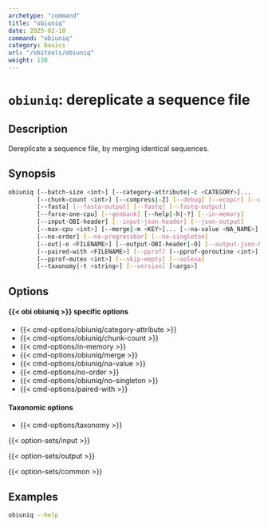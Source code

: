 ```yaml
---
archetype: "command"
title: "obiuniq"
date: 2025-02-10
command: "obiuniq"
category: basics
url: "/obitools/obiuniq"
weight: 130
---
```


# `obiuniq`: dereplicate a sequence file

## Description 

Dereplicate a sequence file, by merging identical sequences.

## Synopsis

```bash
obiuniq [--batch-size <int>] [--category-attribute|-c <CATEGORY>]...
        [--chunk-count <int>] [--compress|-Z] [--debug] [--ecopcr] [--embl]
        [--fasta] [--fasta-output] [--fastq] [--fastq-output]
        [--force-one-cpu] [--genbank] [--help|-h|-?] [--in-memory]
        [--input-OBI-header] [--input-json-header] [--json-output]
        [--max-cpu <int>] [--merge|-m <KEY>]... [--na-value <NA_NAME>]
        [--no-order] [--no-progressbar] [--no-singleton]
        [--out|-o <FILENAME>] [--output-OBI-header|-O] [--output-json-header]
        [--paired-with <FILENAME>] [--pprof] [--pprof-goroutine <int>]
        [--pprof-mutex <int>] [--skip-empty] [--solexa]
        [--taxonomy|-t <string>] [--version] [<args>]
```

## Options

#### {{< obi obiuniq >}} specific options

- {{< cmd-options/obiuniq/category-attribute >}}
- {{< cmd-options/obiuniq/chunk-count >}}
- {{< cmd-options/in-memory >}}
- {{< cmd-options/obiuniq/merge >}}
- {{< cmd-options/obiuniq/na-value >}}
- {{< cmd-options/no-order >}}
- {{< cmd-options/obiuniq/no-singleton >}}
- {{< cmd-options/paired-with >}}

#### Taxonomic options

- {{< cmd-options/taxonomy >}}

{{< option-sets/input >}}

{{< option-sets/output >}}

{{< option-sets/common >}}

## Examples

```bash
obiuniq --help
```
